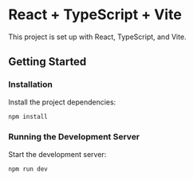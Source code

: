 
# React + TypeScript + Vite

This project is set up with React, TypeScript, and Vite.

## Getting Started

### Installation

Install the project dependencies:

```bash
npm install
```

### Running the Development Server

Start the development server:

```bash
npm run dev
```
```


